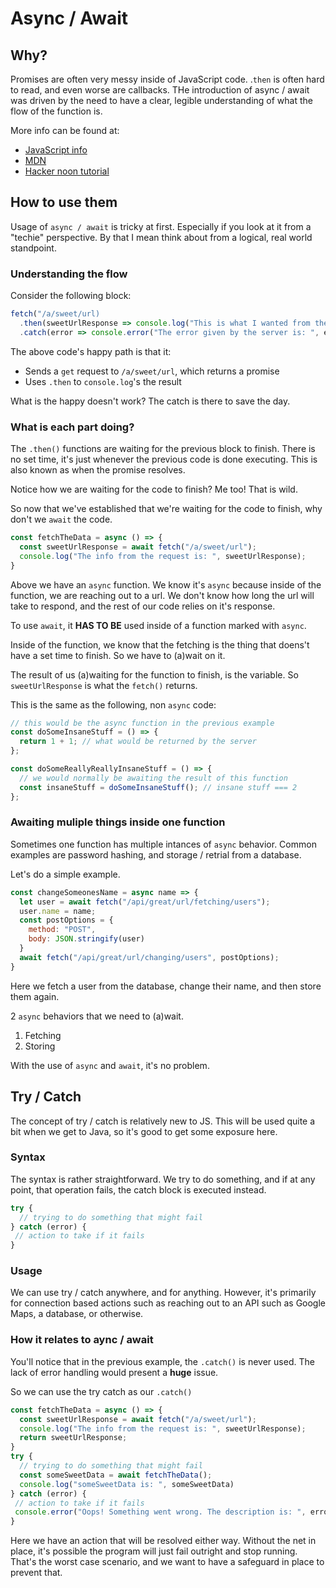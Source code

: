 # Async / Await

## Why?

Promises are often very messy inside of JavaScript code. .`then` is often hard to read, and even worse are callbacks. THe introduction of async / await was driven by the need to have a clear, legible understanding of what the flow of the function is.

More info can be found at:

- [JavaScript info](https://javascript.info/async-await)
- [MDN](https://developer.mozilla.org/en-US/docs/Web/JavaScript/Reference/Statements/async_function)
- [Hacker noon tutorial](https://hackernoon.com/6-reasons-why-javascripts-async-await-blows-promises-away-tutorial-c7ec10518dd9)

## How to use them

Usage of `async / await` is tricky at first. Especially if you look at it from a "techie" perspective. By that I mean think about from a logical, real world standpoint.

### Understanding the flow

Consider the following block:

```js
fetch("/a/sweet/url)
  .then(sweetUrlResponse => console.log("This is what I wanted from the server: ", sweetUrlResponse);
  .catch(error => console.error("The error given by the server is: ", error));
```

The above code's happy path is that it:

- Sends a `get` request to `/a/sweet/url`, which returns a promise
- Uses `.then` to `console.log`'s the result

What is the happy doesn't work? The catch is there to save the day.

### What is each part doing?

The `.then()` functions are waiting for the previous block to finish. There is no set time, it's just whenever the previous code is done executing.
This is also known as when the promise resolves.

Notice how we are waiting for the code to finish? Me too! That is wild.

So now that we've established that we're waiting for the code to finish, why don't we `await` the code.

```js
const fetchTheData = async () => {
  const sweetUrlResponse = await fetch("/a/sweet/url");
  console.log("The info from the request is: ", sweetUrlResponse);
}
```

Above we have an `async` function. We know it's `async` because inside of the function, we are reaching out to a url. We don't know how long the url will take to respond, and the rest of our code relies on it's response.

To use `await`, it **HAS TO BE** used inside of a function marked with `async`.

Inside of the function, we know that the fetching is the thing that doens't have a set time to finish. So we have to (a)wait on it.

The result of us (a)waiting for the function to finish, is the variable. So `sweetUrlResponse` is what the `fetch()` returns.

This is the same as the following, non `async` code:

```js
// this would be the async function in the previous example
const doSomeInsaneStuff = () => {
  return 1 + 1; // what would be returned by the server
};

const doSomeReallyReallyInsaneStuff = () => {
  // we would normally be awaiting the result of this function
  const insaneStuff = doSomeInsaneStuff(); // insane stuff === 2
};
```

### Awaiting muliple things inside one function

Sometimes one function has multiple intances of `async` behavior. Common examples are password hashing, and storage / retrial from a database.

Let's do a simple example.

```js
const changeSomeonesName = async name => {
  let user = await fetch("/api/great/url/fetching/users");
  user.name = name;
  const postOptions = {
    method: "POST",
    body: JSON.stringify(user)
  }
  await fetch("/api/great/url/changing/users", postOptions);
}
```

Here we fetch a user from the database, change their name, and then store them again.

2 `async` behaviors that we need to (a)wait.

1. Fetching
2. Storing

With the use of `async` and `await`, it's no problem.

## Try / Catch

The concept of try / catch is relatively new to JS. This will be used quite a bit when we get to Java, so it's good to get some exposure here.

### Syntax

The syntax is rather straightforward. We try to do something, and if at any point, that operation fails, the catch block is executed instead.

```js
try {
  // trying to do something that might fail
} catch (error) {
 // action to take if it fails
}
```

### Usage

We can use try / catch anywhere, and for anything. However, it's primarily for connection based actions such as reaching out to an API such as Google Maps, a database, or otherwise.

### How it relates to aync / await

You'll notice that in the previous example, the `.catch()` is never used. The lack of error handling would present a **huge** issue.

So we can use the try catch as our `.catch()`

```js
const fetchTheData = async () => {
  const sweetUrlResponse = await fetch("/a/sweet/url");
  console.log("The info from the request is: ", sweetUrlResponse);
  return sweetUrlResponse;
}
try {
  // trying to do something that might fail
  const someSweetData = await fetchTheData();
  console.log("someSweetData is: ", someSweetData)
} catch (error) {
 // action to take if it fails
 console.error("Oops! Something went wrong. The description is: ", error)
}
```

Here we have an action that will be resolved either way. Without the net in place, it's possible the program will just fail outright and stop running. That's the worst case scenario, and we want to have a safeguard in place to prevent that.